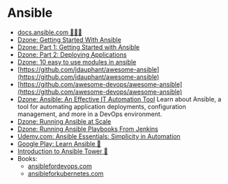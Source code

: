 # Ansible
* [docs.ansible.com 🌟🌟🌟](https://docs.ansible.com/)
* [Dzone: Getting Started With Ansible](https://dzone.com/articles/getting-started-with-ansible)
* [Dzone: Part 1: Getting Started with Ansible](https://dzone.com/articles/part-1-getting-started-ansible)
* [Dzone: Part 2: Deploying Applications](https://dzone.com/articles/part-2-deploying-applications)
* [Dzone: 10 easy to use modules in ansible](https://dzone.com/articles/10-easy-to-use-modules-in-ansible-1)
* [https://github.com/jdauphant/awesome-ansible](https://github.com/jdauphant/awesome-ansible)
* [https://github.com/awesome-devops/awesome-ansible](https://github.com/awesome-devops/awesome-ansible)
* [Dzone: Ansible: An Effective IT Automation Tool](https://dzone.com/articles/ansible-an-effective-it-automation-tool) Learn about Ansible, a tool for automating application deployments, configuration management, and more in a DevOps environment.
* [Dzone: Running Ansible at Scale](https://dzone.com/articles/running-ansible-at-scale)
* [Dzone: Running Ansible Playbooks From Jenkins](https://dzone.com/articles/running-ansible-playbooks-from-jenkins)
* [Udemy.com: Ansible Essentials: Simplicity in Automation](https://www.udemy.com/ansible-essentials-simplicity-in-automation)
* [Google Play: Learn Ansible 🌟](https://play.google.com/store/apps/details?id=com.LearningSolution.LearnAnsible)
* [Introduction to Ansible Tower 🌟](https://network-automation.github.io/linklight/decks/intro-to-ansible-tower.html)
* Books:
   * [ansiblefordevops.com](https://www.ansiblefordevops.com/)
   * [ansibleforkubernetes.com](https://www.ansibleforkubernetes.com/)
